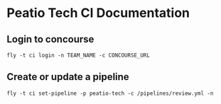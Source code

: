 # Peatio Tech CI Documentation

## Login to concourse
```
fly -t ci login -n TEAM_NAME -c CONCOURSE_URL
```


## Create or update a pipeline
```
fly -t ci set-pipeline -p peatio-tech -c /pipelines/review.yml -n
```
